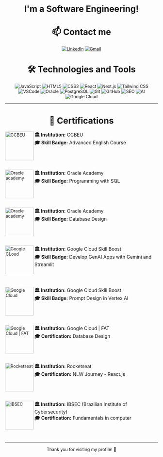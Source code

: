 <h1 align="center"> I'm a Software Engineering! </h1>

<div align="center">
  <h1>📫 Contact me</h1>

 [![LinkedIn](https://img.shields.io/badge/LinkedIn-0077B5?logo=linkedin&logoColor=white)](https://www.linkedin.com/in/gabriel-f-pacheco/)
 [![Gmail](https://img.shields.io/badge/Gmail-D14836?logo=gmail&logoColor=white)](mailto:contato.gabrielfpacheco@gmail.com)
</div>

<div align="center">
  <h1>🛠️ Technologies and Tools</h1>
  
  <img src="https://img.shields.io/badge/JavaScript-F7DF1E?style=for-the-badge&logo=javascript&logoColor=black" alt="JavaScript" />
  <img src="https://img.shields.io/badge/HTML5-E34F26?style=for-the-badge&logo=html5&logoColor=white" alt="HTML5" />
  <img src="https://img.shields.io/badge/CSS3-1572B6?style=for-the-badge&logo=css3&logoColor=white" alt="CSS3" /> 
  <img src="https://img.shields.io/badge/React-61DAFB?style=for-the-badge&logo=react&logoColor=black" alt="React" />
  <img src="https://img.shields.io/badge/Next.js-000000?style=for-the-badge&logo=nextdotjs&logoColor=white" alt="Next.js" />
  <img src="https://img.shields.io/badge/Tailwind%20CSS-38B2AC?style=for-the-badge&logo=tailwind-css&logoColor=white" alt="Tailwind CSS" />
  <img src="https://img.shields.io/badge/VSCode-007ACC?style=for-the-badge&logo=visual-studio-code&logoColor=white" alt="VSCode" />
  <img src="https://img.shields.io/badge/Oracle-F80000?style=for-the-badge&logo=oracle&logoColor=white" alt="Oracle" />
  <img src="https://img.shields.io/badge/PostgreSQL-336791?style=for-the-badge&logo=postgresql&logoColor=white" alt="PostgreSQL" />
  <img src="https://img.shields.io/badge/Git-F05032?style=for-the-badge&logo=git&logoColor=white" alt="Git" />
  <img src="https://img.shields.io/badge/GitHub-181717?style=for-the-badge&logo=github&logoColor=white" alt="GitHub" />
  <img src="https://img.shields.io/badge/SEO-4B8BBE?style=for-the-badge&logo=google&logoColor=white" alt="SEO" />
  <img src="https://img.shields.io/badge/AI-0078D4?style=for-the-badge&logo=ai&logoColor=white" alt="AI" />
  <img src="https://img.shields.io/badge/Google%20Cloud-4285F4?style=for-the-badge&logo=google-cloud&logoColor=white" alt="Google Cloud" />
</div>

---
<div>
  <h1 align="center">📜 Certifications</h1>

  [<img align="left" width="94px" alt="CCBEU" src="https://encrypted-tbn0.gstatic.com/images?q=tbn:ANd9GcRkzxm1bMIcu75RSiJ_kZPCDSQweQh514wEnQ&s"/>](#)
  <p align="left" style="font-size: 1.1em;">
    <strong>🏛 Institution:</strong> CCBEU <br />
    <strong>🎓 Skill Badge:</strong> Advanced English Course 
  </p>
  <br clear="left"/><br />

  [<img align="left" width="94px" alt="Oracle academy" src="https://images.icon-icons.com/2699/PNG/512/oracle_logo_icon_168918.png"/>](#)
  <p align="left" style="font-size: 1.1em;">
    <strong>🏛 Institution:</strong> Oracle Academy <br />
    <strong>🎓 Skill Badge:</strong> Programming with SQL 
  </p>
  <br clear="left"/><br />

  [<img align="left" width="94px" alt="Oracle academy" src="https://images.icon-icons.com/2699/PNG/512/oracle_logo_icon_168918.png"/>](#)
  <p align="left" style="font-size: 1.1em;">
    <strong>🏛 Institution:</strong> Oracle Academy <br />
    <strong>🎓 Skill Badge:</strong> Database Design 
  </p>
  <br clear="left"/><br />
  
   [<img align="left" width="94px" alt="Google CLoud" src="https://yt3.googleusercontent.com/ytc/AIdro_n94STjDykDksYxhfE4RhM1BT4R2H69tIAHav8jrey03qQ=s900-c-k-c0x00ffffff-no-rj"/>](#)
  <p align="left" style="font-size: 1.1em;">
    <strong>🏛 Institution:</strong> Google Cloud Skill Boost <br />
    <strong>🎓 Skill Badge:</strong> Develop GenAI Apps with Gemini and Streamlit 
  </p>
  <br clear="left"/><br />

  [<img align="left" width="94px" alt="Google Cloud" src="https://yt3.googleusercontent.com/ytc/AIdro_n94STjDykDksYxhfE4RhM1BT4R2H69tIAHav8jrey03qQ=s900-c-k-c0x00ffffff-no-rj"/>](#)
  <p align="left" style="font-size: 1.1em;">
    <strong>🏛 Institution:</strong> Google Cloud Skill Boost <br />
    <strong>🎓 Skill Badge:</strong> Prompt Design in Vertex AI
  </p>
  <br clear="left"/><br />

  [<img align="left" width="94px" alt="Google Cloud | FAT" src="https://media.licdn.com/dms/image/v2/D4D0BAQE1wCOzZvcerQ/company-logo_200_200/company-logo_200_200/0/1709654249397/fundacaofat_logo?e=2147483647&v=beta&t=WgdeAtpNTKOG1QMmvkbVOteW7B6yMAzTdx52UmL9pmo"/>](#)
  <p align="left" style="font-size: 1.1em;">
    <strong>🏛 Institution:</strong> Google Cloud | FAT <br />
    <strong>🎓 Certification:</strong> Database Design
  </p>
  <br clear="left"/><br />

  [<img align="left" width="94px" alt="Rocketseat" src="https://avatars.githubusercontent.com/u/28929274?s=200&v=4"/>](#)
  <p align="left" style="font-size: 1.1em;">
    <strong>🏛 Institution:</strong> Rocketseat <br />
    <strong>🎓 Certification:</strong> NLW Journey - React.js
  </p>
  <br clear="left"/><br />

  [<img align="left" width="94px" alt="IBSEC" src="https://content.app-us1.com/gQoMa/2023/12/21/89284f77-fbd2-4daf-8846-12dce50824ba.png"/>](#)
  <p align="left" style="font-size: 1.1em;">
    <strong>🏛 Institution:</strong> IBSEC (Brazilian Institute of Cybersecurity) <br />
    <strong>🎓 Certification:</strong> Fundamentals in computer
  </p>
  <br clear="left"/><br />

</div>

---
<div align="center">
  Thank you for visiting my profile! 🚀
</div>
